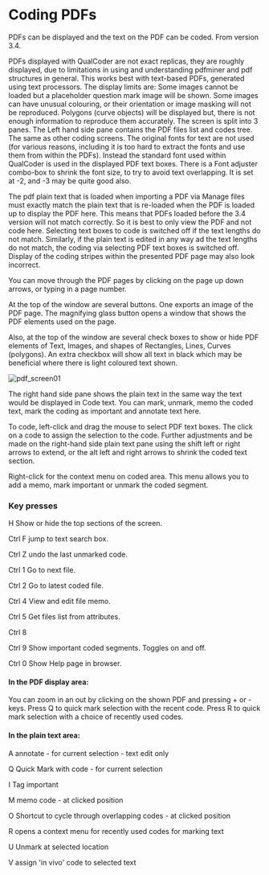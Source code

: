 # Coding PDFs

PDFs can be displayed and the text on the PDF can be coded. From version 3.4.

PDFs displayed with QualCoder are not exact replicas, they are roughly displayed, due to limitations in using and understanding pdfminer and pdf structures in general. This works best with text-based PDFs, generated using text processors. The display limits are:
Some images cannot be loaded but a placeholder question mark image will be shown. Some images can have unusual colouring, or their orientation or image masking will not be reproduced. Polygons (curve objects) will be displayed but, there is not enough information to reproduce them accurately.
The screen is split into 3 panes. The Left hand side pane contains the PDF files list and codes tree. The same as other coding screens. The original fonts for text are not used (for various reasons, including it is too hard to extract the fonts and use them from within the PDFs). Instead the standard font used within QualCoder is used in the displayed PDF text boxes. There is a Font adjuster combo-box to shrink the font size, to try to avoid text overlapping. It is set at -2, and -3 may be quite good also.

The pdf plain text that is loaded when importing a PDF via Manage files must exactly match the plain text that is re-loaded when the PDF is loaded up to display the PDF here. This means that PDFs loaded before the 3.4 version will not match correctly. So it is best to only view the PDF and not code here. Selecting text boxes to code is switched off if the text lengths do not match. Similarly, if the plain text is edited in any way ad the text lengths do not match, the coding via selecting PDF text boxes is switched off. Display of the coding stripes within the  presented PDF  page may also look incorrect.

You can move through the PDF pages by clicking on the page up down arrows, or typing in a page number.

At the top of the window are several buttons. One exports an image of the PDF page. The magnifying glass button opens a window that shows the PDF elements used on the page.

Also, at the top of the window are several check boxes to show or hide PDF elements of Text, Images, and shapes of Rectangles, Lines, Curves (polygons). An extra checkbox will show all text in black which may be beneficial where there is light coloured text shown.

![pdf_screen01](https://github.com/ccbogel/QualCoder/assets/5834638/33bb51f6-a67c-456b-94ae-46e3c833eaf9)

The right hand side pane shows the plain text in the same way the text would be displayed in Code text. You can mark, unmark, memo the coded text, mark the coding as important and annotate text here.

To code, left-click and drag the mouse to select PDF text boxes. The click on a code to assign the selection to the code. Further adjustments and be made on the right-hand side plain text pane using the shift left or right arrows to extend, or the alt left and right arrows to shrink the coded text section.

Right-click for the context menu on coded area. This menu allows you to add a memo, mark important or unmark the coded segment.

### Key presses

H Show or hide the top sections of the screen.

Ctrl F jump to text search box.

Ctrl Z undo the last unmarked code.

Ctrl 1 Go to next file.

Ctrl 2 Go to latest coded file.

Ctrl 4 View and edit file memo.

Ctrl 5 Get files list from attributes.

Ctrl 8 

Ctrl 9 Show important coded segments. Toggles on and off.

Ctrl 0 Show Help page in browser.

#### In the PDF display area:

You can zoom in an out by clicking on the shown PDF and pressing + or - keys.
Press Q to quick mark selection with the recent code.
Press R to quick mark selection with a choice of recently used codes.

#### In the plain text area:

A annotate - for current selection - text edit only

Q Quick Mark with code - for current selection

I Tag important

M memo code - at clicked position

O Shortcut to cycle through overlapping codes - at clicked position

R opens a context menu for recently used codes for marking text

U Unmark at selected location

V assign 'in vivo' code to selected text

